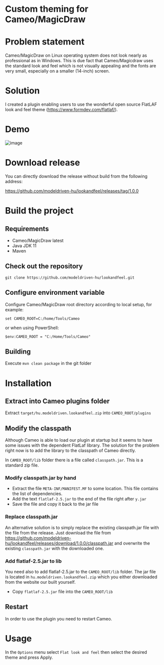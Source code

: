 # Custom theming for Cameo/MagicDraw

# Problem statement

Cameo/MagicDraw on Linux operating system does not look nearly 
as professional as in Windows. This is due fact that Cameo/Magicdraw
uses the standard look and feel which is not visually appealing and
the fonts are very small, especially on a smaller (14-inch) screen.

# Solution

I created a plugin enabling users to use the wonderful open source 
FlatLAF look and feel theme (https://www.formdev.com/flatlaf/). 

# Demo

![image](https://user-images.githubusercontent.com/8182138/194689638-86fe9c18-868b-44a4-a4e8-8d8419bac6af.png)

# Download release

You can directly download the release without build from the following address:

https://github.com/modeldriven-hu/lookandfeel/releases/tag/1.0.0

# Build the project

## Requirements

- Cameo/MagicDraw latest
- Java JDK 11
- Maven

## Check out the repository

`git clone https://github.com/modeldriven-hu/lookandfeel.git`

## Configure environment variable

Configure Cameo/MagicDraw root directory according to local setup, for example:

`set CAMEO_ROOT=C:/home/Tools/Cameo`

or when using PowerShell:

`$env:CAMEO_ROOT = "C:/Home/Tools/Cameo"`

## Building

Execute `mvn clean package` in the git folder

# Installation

## Extract into Cameo plugins folder

Extract `target/hu.modeldriven.lookandfeel.zip` into `CAMEO_ROOT/plugins`

## Modify the classpath

Although Cameo is able to load our plugin at startup but it seems to have
some issues with the dependent FlatLaf library. The solution for the 
problem right now is to add the library to the classpath of Cameo directly.

In `CAMEO_ROOT/lib` folder there is a file called `classpath.jar`. This is a 
standard zip file. 

### Modify classpath.jar by hand
* Extract the file `META-INF/MANIFEST.MF` to some location. This file contains the list of dependencies. 
* Add  the text `flatlaf-2.5.jar` to the end of the file right after `y.jar`
* Save the file and copy it back to the jar file

### Replace classpath.jar 

An alternative solution is to simply replace the existing classpath.jar file with the file from the release.
Just download the file from https://github.com/modeldriven-hu/lookandfeel/releases/download/1.0.0/classpath.jar
and overwrite the existing `classpath.jar` with the downloaded one.

### Add flatlaf-2.5.jar to lib 

You need also to add flatlaf-2.5.jar to the `CAMEO_ROOT/lib` folder. The jar file is located in `hu.modeldriven.lookandfeel.zip`
which you either downloaded from the website our built yourself.

* Copy `flatlaf-2.5.jar` file into the `CAMEO_ROOT/lib`

## Restart

In order to use the plugin you need to restart Cameo.

# Usage

In the `Options` menu select `Flat look and feel` then select
the desired theme and press Apply.
